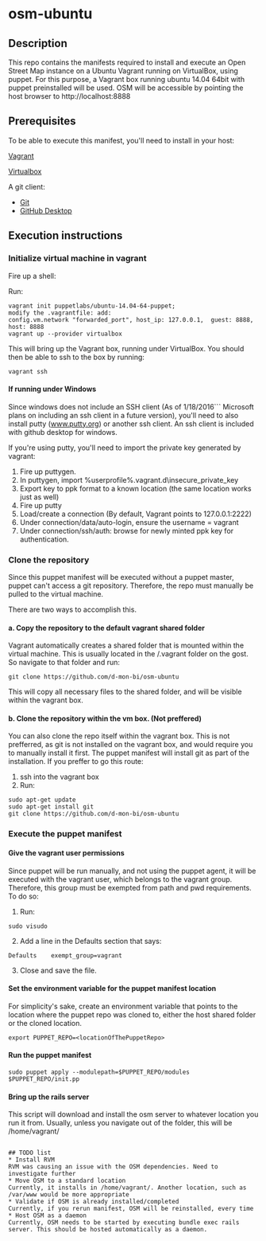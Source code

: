 # osm-ubuntu
## Description
This repo contains the manifests required to install and execute an Open Street Map instance on a Ubuntu Vagrant running on VirtualBox, using puppet. 
For this purpose, a Vagrant box running ubuntu 14.04 64bit with puppet preinstalled will be used.
OSM will be accessible by pointing the host browser to http://localhost:8888

## Prerequisites

To be able to execute this manifest, you'll need to install in your host:

[Vagrant](http://www.vagrantup.com)

[Virtualbox](http://www.virtualbox.org)

A git client:
* [Git](https://git-scm.com/)
* [GitHub Desktop](https://desktop.github.com)

## Execution instructions

### Initialize virtual machine in vagrant
Fire up a shell:

Run:
```
vagrant init puppetlabs/ubuntu-14.04-64-puppet;
modify the .vagrantfile: add:
config.vm.network "forwarded_port", host_ip: 127.0.0.1,  guest: 8888, host: 8888
vagrant up --provider virtualbox
```

This will bring up the Vagrant box, running under VirtualBox. You should then be able to ssh to the box by running:

```
vagrant ssh
```
	

#### If running under Windows
Since windows does not include an SSH client (As of 1/18/2016``` Microsoft plans on including an ssh client in a future version), you'll need to also install putty (www.putty.org) or another ssh client. An ssh client is included with github desktop for windows.

If you're using putty, you'll need to import the private key generated by vagrant:

1. Fire up puttygen.
2. In puttygen, import %userprofile%\.vagrant.d\insecure_private_key
3. Export key to ppk format to a known location (the same location works just as well)
4. Fire up putty
5. Load/create a connection (By default, Vagrant points to 127.0.0.1:2222)
6. Under connection/data/auto-login, ensure the username = vagrant
7. Under connection/ssh/auth: browse for newly minted ppk key for authentication.	

### Clone the repository

Since this puppet manifest will be executed without a puppet master, puppet can't access a git repository. Therefore, the repo must manually be pulled to the virtual machine.

There are two ways to accomplish this.

#### a. Copy the repository to the default vagrant shared folder
Vagrant automatically creates a shared folder that is mounted within the virtual machine. This is usually located in the <vagrantbin>/.vagrant folder on the gost. So navigate to that folder and run:

```
git clone https://github.com/d-mon-bi/osm-ubuntu
```

This will copy all necessary files to the shared folder, and will be visible within the vagrant box.

#### b. Clone the repository within the vm box. (Not preffered)

You can also clone the repo itself within the vagrant box. This is not prefferred, as git is not installed on the vagrant box, and would require you to manually install it first. The puppet manifest will install git as part of the installation. If you preffer to go this route:

1. ssh into the vagrant box
2. Run:
```
sudo apt-get update
sudo apt-get install git
git clone https://github.com/d-mon-bi/osm-ubuntu
```

### Execute the puppet manifest

#### Give the vagrant user permissions
Since puppet will be run manually, and not using the puppet agent, it will be executed with the vagrant user, which belongs to the vagrant group. Therefore, this group must be exempted from path and pwd requirements. To do so: 
1. Run:

```
sudo visudo
```

2. Add a line in the Defaults section that says:
```
Defaults	exempt_group=vagrant
```

3. Close and save the file.

#### Set the environment variable for the puppet manifest location
For simplicity's sake, create an environment variable that points to the location where the puppet repo was cloned to, either the host shared folder or the cloned location.

```
export PUPPET_REPO=<locationOfThePuppetRepo>
```

#### Run the puppet manifest
```
sudo puppet apply --modulepath=$PUPPET_REPO/modules $PUPPET_REPO/init.pp
```
#### Bring up the rails server
This script will download and install the osm server to whatever location you run it from. Usually, unless you navigate out of the folder, this will be /home/vagrant/
```

## TODO list
* Install RVM
RVM was causing an issue with the OSM dependencies. Need to investigate further
* Move OSM to a standard location
Currently, it installs in /home/vagrant/. Another location, such as /var/www would be more appropriate
* Validate if OSM is already installed/completed
Currently, if you rerun manifest, OSM will be reinstalled, every time
* Host OSM as a daemon
Currently, OSM needs to be started by executing bundle exec rails server. This should be hosted automatically as a daemon.


